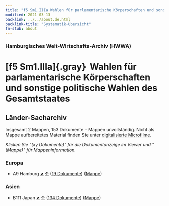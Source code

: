 ```yaml
---
title: "f5 Sm1.IIIa Wahlen für parlamentarische Körperschaften und sonstige politische Wahlen des Gesamtstaates"
modified: 2021-03-13
backlink: ../../about.de.html
backlink-title: "Systematik-Übersicht"
fn-stub: about
---
```


### Hamburgisches Welt-Wirtschafts-Archiv (HWWA)

# [f5 Sm1.IIIa]{.gray}&#8201; Wahlen für parlamentarische Körperschaften und sonstige politische Wahlen des Gesamtstaates&#160; 







## Länder-Sacharchiv




Insgesamt 2 Mappen, 153 Dokumente - Mappen unvollständig.
Nicht als Mappe aufbereitetes Material finden Sie unter [digitalisierte Microfilme](/film/h1_sh.de.html).

_Klicken Sie "(xy Dokumente)" für die Dokumentanzeige im Viewer und "(Mappe)" für Mappeninformation._




### Europa

- A9 Hamburg [**&nearr;**](../../../geo/i/140905/about.de.html "Hamburg (alle Mappen)") [**&uarr;**](../../../geo/about.de.html#A9 "Ländersystematik") (<a href="https://pm20.zbw.eu/iiifview/folder/sh/140905,144398" title="über: Hamburg : Wahlen für parlamentarische Körperschaften und sonstige politische Wahlen des Gesamtstaates" target="_blank">19 Dokumente</a>) ([Mappe](../../../../folder/sh/1409xx/140905/1443xx/144398/about.de.html))

### Asien

- B111 Japan [**&nearr;**](../../../geo/i/141272/about.de.html "Japan (alle Mappen)") [**&uarr;**](../../../geo/about.de.html#B111 "Ländersystematik") (<a href="https://pm20.zbw.eu/iiifview/folder/sh/141272,144398" title="über: Japan : Wahlen für parlamentarische Körperschaften und sonstige politische Wahlen des Gesamtstaates" target="_blank">134 Dokumente</a>) ([Mappe](../../../../folder/sh/1412xx/141272/1443xx/144398/about.de.html))









